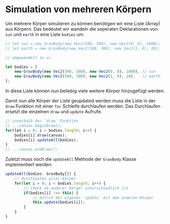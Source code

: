 # Simulation von mehreren Körpern

Um mehrere Körper simulieren zu können benötigen wir eine Liste (Array) aus Körpern.
Das bedeutet wir wandeln die seperaten Deklarationen von `sun` und `earth` in eine Liste `bodies` um.
```typescript
// let sun = new GravBody(new Vec2(500, 500), new Vec2(0, 0), 1000);
// let earth = new GravBody(new Vec2(500, 300), new Vec2(1, 0), 20);

// umgewandelt zu =>

let bodies = [
    new GravBody(new Vec2(500, 500), new Vec2(0, 0), 1000), // sun
    new GravBody(new Vec2(500, 300), new Vec2(1, 0), 20),   // earth
];
```
In diese Liste können nun beliebig viele weitere Körper hinzugefügt werden.

Damit nun alle Körper der Liste geupdated werden muss die Liste in der `draw` Funktion
mit einer `for` Schleife durchlaufen werden. Das Durchlaufen ersetzt die einzelnen `draw` und `update` Aufrufe.
```typescript
// innerhalb der `draw` Funktion
// ...canvas.beginDraw();
for(let i = 0; i < bodies.length; i++) {
    bodies[i].draw(canvas);
    bodies[i].updateAll(bodies);
}
// ...canvas.endDraw();
```

Zuletzt muss noch die `updateAll` Methode der `GravBody` Klasse implementiert werden:
```typescript
updateAll(bodies: GravBody[]) {
    // durchlaufen aller Körper
    for(let i = 0; i < bodies.length; i++) {
        // Check ob anderer Körper unterschiedlich ist
        if(bodies[i] !== this) {
            // Aufruf der eigenen `update` mit dem anderen Körper
            this.update(bodies[i]);
        }
    }
}
```


